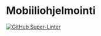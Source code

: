 # Mobiiliohjelmointi

[![GitHub Super-Linter](https://github.com/JoonasKulmala/Mobiiliohjelmointi/workflows/Lint%20Code%20Base/badge.svg)](https://github.com/marketplace/actions/super-linter)
